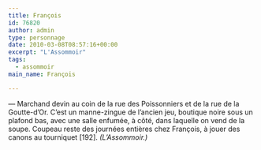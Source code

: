 ```yaml
---
title: François
id: 76820
author: admin
type: personnage
date: 2010-03-08T08:57:16+00:00
excerpt: "L'Assommoir"
tags:
  - assommoir
main_name: François

---
```

— Marchand devin au coin de la rue des Poissonniers et de la rue de la Goutte-d&rsquo;Or. C&rsquo;est un manne-zingue de l&rsquo;ancien jeu, boutique noire sous un plafond bas, avec une salle enfumée, à côté, dans laquelle on vend de la soupe. Coupeau reste des journées entières chez François, à jouer des canons au tourniquet [192]. _(L&rsquo;Assommoir.)_